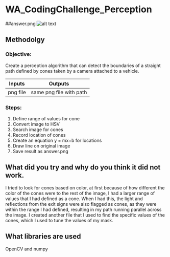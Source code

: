 # WA_CodingChallenge_Perception
##answer.png
![alt text](https://github.com/user-attachments/assets/eaa6f69f-48b1-4f02-89a6-838a92649a09)


## Methodolgy
### Objective:
Create a perception algorithm that can detect the boundaries of a straight path defined by cones taken by a camera attached to a vehicle. 

Inputs  | Outputs
------- | -------
png file | same png file with path

### Steps:
1) Define range of values for cone
2) Convert image to HSV
3) Search image for cones
4) Record location of cones
5) Create an equation y = mx+b for locations
6) Draw line on original image
7) Save result as answer.png

## What did you try and why do you think it did not work.
I tried to look for cones based on color, at first because of how different the color of the cones were to the rest of the image, I had a larger range of values that I had defined as a cone. When I had this, the light and reflections from the exit signs were also flagged as cones, as they were within the range I had defined, resulting in my path running parallel across the image. I created another file that I used to find the specific values of the cones, which I used to tune the values of my mask. 

## What libraries are used
OpenCV and numpy
